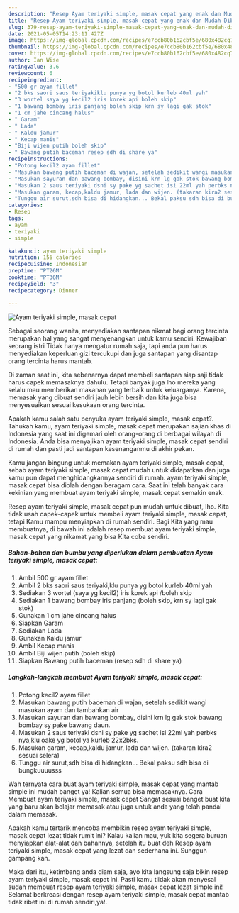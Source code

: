 ```yaml
---
description: "Resep Ayam teriyaki simple, masak cepat yang enak dan Mudah Dibuat"
title: "Resep Ayam teriyaki simple, masak cepat yang enak dan Mudah Dibuat"
slug: 379-resep-ayam-teriyaki-simple-masak-cepat-yang-enak-dan-mudah-dibuat
date: 2021-05-05T14:23:11.427Z
image: https://img-global.cpcdn.com/recipes/e7ccb80b162cbf5e/680x482cq70/ayam-teriyaki-simple-masak-cepat-foto-resep-utama.jpg
thumbnail: https://img-global.cpcdn.com/recipes/e7ccb80b162cbf5e/680x482cq70/ayam-teriyaki-simple-masak-cepat-foto-resep-utama.jpg
cover: https://img-global.cpcdn.com/recipes/e7ccb80b162cbf5e/680x482cq70/ayam-teriyaki-simple-masak-cepat-foto-resep-utama.jpg
author: Ian Wise
ratingvalue: 3.6
reviewcount: 6
recipeingredient:
- "500 gr ayam fillet"
- "2 bks saori saus teriyakiklu punya yg botol kurleb 40ml yah"
- "3 wortel saya yg kecil2 iris korek api boleh skip"
- "1 bawang bombay iris panjang boleh skip krn sy lagi gak stok"
- "1 cm jahe cincang halus"
- " Garam"
- " Lada"
- " Kaldu jamur"
- " Kecap manis"
- "Biji wijen putih boleh skip"
- " Bawang putih baceman resep sdh di share ya"
recipeinstructions:
- "Potong kecil2 ayam fillet"
- "Masukan bawang putih baceman di wajan, setelah sedikit wangi masukan ayam dan tambahkan air"
- "Masukan sayuran dan bawang bombay, disini krn lg gak stok bawang bombay sy pake bawang daun."
- "Masukan 2 saus teriyaki dsni sy pake yg sachet isi 22ml yah perbks nya,klu oake yg botol ya kurleb 22x2bks."
- "Masukan garam, kecap,kaldu jamur, lada dan wijen. (takaran kira2 sesuai selera)"
- "Tunggu air surut,sdh bisa di hidangkan... Bekal paksu sdh bisa di bungkuuuusss"
categories:
- Resep
tags:
- ayam
- teriyaki
- simple

katakunci: ayam teriyaki simple 
nutrition: 156 calories
recipecuisine: Indonesian
preptime: "PT26M"
cooktime: "PT36M"
recipeyield: "3"
recipecategory: Dinner

---
```



![Ayam teriyaki simple, masak cepat](https://img-global.cpcdn.com/recipes/e7ccb80b162cbf5e/680x482cq70/ayam-teriyaki-simple-masak-cepat-foto-resep-utama.jpg)

Sebagai seorang wanita, menyediakan santapan nikmat bagi orang tercinta merupakan hal yang sangat menyenangkan untuk kamu sendiri. Kewajiban seorang istri Tidak hanya mengatur rumah saja, tapi anda pun harus menyediakan keperluan gizi tercukupi dan juga santapan yang disantap orang tercinta harus mantab.

Di zaman  saat ini, kita sebenarnya dapat membeli santapan siap saji tidak harus capek memasaknya dahulu. Tetapi banyak juga lho mereka yang selalu mau memberikan makanan yang terbaik untuk keluarganya. Karena, memasak yang dibuat sendiri jauh lebih bersih dan kita juga bisa menyesuaikan sesuai kesukaan orang tercinta. 



Apakah kamu salah satu penyuka ayam teriyaki simple, masak cepat?. Tahukah kamu, ayam teriyaki simple, masak cepat merupakan sajian khas di Indonesia yang saat ini digemari oleh orang-orang di berbagai wilayah di Indonesia. Anda bisa menyajikan ayam teriyaki simple, masak cepat sendiri di rumah dan pasti jadi santapan kesenanganmu di akhir pekan.

Kamu jangan bingung untuk memakan ayam teriyaki simple, masak cepat, sebab ayam teriyaki simple, masak cepat mudah untuk didapatkan dan juga kamu pun dapat menghidangkannya sendiri di rumah. ayam teriyaki simple, masak cepat bisa diolah dengan beragam cara. Saat ini telah banyak cara kekinian yang membuat ayam teriyaki simple, masak cepat semakin enak.

Resep ayam teriyaki simple, masak cepat pun mudah untuk dibuat, lho. Kita tidak usah capek-capek untuk membeli ayam teriyaki simple, masak cepat, tetapi Kamu mampu menyiapkan di rumah sendiri. Bagi Kita yang mau membuatnya, di bawah ini adalah resep membuat ayam teriyaki simple, masak cepat yang nikamat yang bisa Kita coba sendiri.

<!--inarticleads1-->

##### Bahan-bahan dan bumbu yang diperlukan dalam pembuatan Ayam teriyaki simple, masak cepat:

1. Ambil 500 gr ayam fillet
1. Ambil 2 bks saori saus teriyaki,klu punya yg botol kurleb 40ml yah
1. Sediakan 3 wortel (saya yg kecil2) iris korek api /boleh skip
1. Sediakan 1 bawang bombay iris panjang (boleh skip, krn sy lagi gak stok)
1. Gunakan 1 cm jahe cincang halus
1. Siapkan  Garam
1. Sediakan  Lada
1. Gunakan  Kaldu jamur
1. Ambil  Kecap manis
1. Ambil Biji wijen putih (boleh skip)
1. Siapkan  Bawang putih baceman (resep sdh di share ya)




<!--inarticleads2-->

##### Langkah-langkah membuat Ayam teriyaki simple, masak cepat:

1. Potong kecil2 ayam fillet
1. Masukan bawang putih baceman di wajan, setelah sedikit wangi masukan ayam dan tambahkan air
1. Masukan sayuran dan bawang bombay, disini krn lg gak stok bawang bombay sy pake bawang daun.
1. Masukan 2 saus teriyaki dsni sy pake yg sachet isi 22ml yah perbks nya,klu oake yg botol ya kurleb 22x2bks.
1. Masukan garam, kecap,kaldu jamur, lada dan wijen. (takaran kira2 sesuai selera)
1. Tunggu air surut,sdh bisa di hidangkan... Bekal paksu sdh bisa di bungkuuuusss




Wah ternyata cara buat ayam teriyaki simple, masak cepat yang mantab simple ini mudah banget ya! Kalian semua bisa memasaknya. Cara Membuat ayam teriyaki simple, masak cepat Sangat sesuai banget buat kita yang baru akan belajar memasak atau juga untuk anda yang telah pandai dalam memasak.

Apakah kamu tertarik mencoba membikin resep ayam teriyaki simple, masak cepat lezat tidak rumit ini? Kalau kalian mau, yuk kita segera buruan menyiapkan alat-alat dan bahannya, setelah itu buat deh Resep ayam teriyaki simple, masak cepat yang lezat dan sederhana ini. Sungguh gampang kan. 

Maka dari itu, ketimbang anda diam saja, ayo kita langsung saja bikin resep ayam teriyaki simple, masak cepat ini. Pasti kamu tiidak akan menyesal sudah membuat resep ayam teriyaki simple, masak cepat lezat simple ini! Selamat berkreasi dengan resep ayam teriyaki simple, masak cepat mantab tidak ribet ini di rumah sendiri,ya!.

